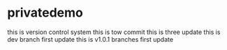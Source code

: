 # privatedemo
this is version control system
this is tow commit
this is three update
this is dev branch first update
this is v1.0.1 branches first update
